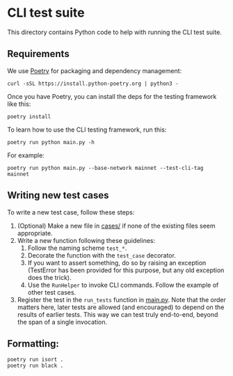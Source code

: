 # CLI test suite
This directory contains Python code to help with running the CLI test suite.

## Requirements
We use [Poetry](https://python-poetry.org/docs/#installation) for packaging and dependency management:

```
curl -sSL https://install.python-poetry.org | python3 -
```

Once you have Poetry, you can install the deps for the testing framework like this:
```
poetry install
```

To learn how to use the CLI testing framework, run this:
```
poetry run python main.py -h
```

For example:
```
poetry run python main.py --base-network mainnet --test-cli-tag mainnet
```

## Writing new test cases
To write a new test case, follow these steps:
1. (Optional) Make a new file in [cases/](cases/) if none of the existing files seem appropriate.
1. Write a new function following these guidelines:
    1. Follow the naming scheme `test_*`.
    1. Decorate the function with the `test_case` decorator.
    1. If you want to assert something, do so by raising an exception (TestError has been provided for this purpose, but any old exception does the trick).
    1. Use the `RunHelper` to invoke CLI commands. Follow the example of other test cases.
1. Register the test in the `run_tests` function in [main.py](main.py). Note that the order matters here, later tests are allowed (and encouraged) to depend on the results of earlier tests. This way we can test truly end-to-end, beyond the span of a single invocation.

## Formatting:
```
poetry run isort .
poetry run black .
```

